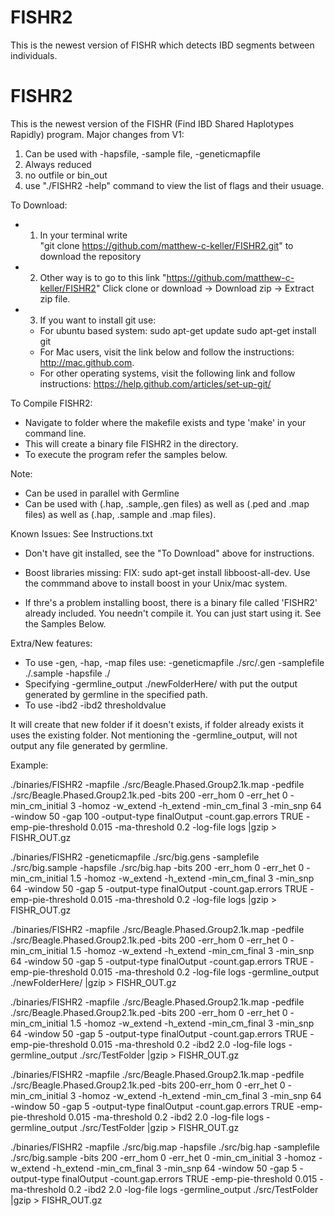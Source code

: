 # FISHR2
This is the newest version of FISHR which detects IBD segments between individuals.


# FISHR2

This is the newest version of the FISHR (Find IBD Shared Haplotypes Rapidly) program. Major changes from V1:
1) Can be used with -hapsfile, -sample file, -geneticmapfile
2) Always reduced
3) no outfile or bin_out
4) use "./FISHR2 -help" command to view the list of flags and their usuage. 

To Download:
- 1. In your terminal write  
"git clone https://github.com/matthew-c-keller/FISHR2.git" to download the repository

- 2. Other way is to go to this link
"https://github.com/matthew-c-keller/FISHR2"
Click clone or download -> Download zip -> Extract zip file.

- 3. If you want to install git use:
	- For ubuntu based system:
	sudo apt-get update
	sudo apt-get install git
	- For Mac users, visit the link below and follow the instructions:
	http://mac.github.com.
	- For other operating systems, visit the following link and follow instructions:
	https://help.github.com/articles/set-up-git/


To Compile FISHR2: 
- Navigate to folder where the makefile exists and type 'make' in your command line. 
- This will create a binary file FISHR2 in the directory.
- To execute the program refer the samples below.



Note:

-  Can be used in parallel with Germline
-  Can be used with (.hap, .sample,.gen files) as well as (.ped and .map files) as well as (.hap, .sample and .map files).

Known Issues:
See Instructions.txt
- Don't have git installed, see the "To Download" above for instructions.
- Boost libraries missing:
FIX: sudo apt-get install libboost-all-dev.
Use the commmand above to install boost in your Unix/mac system.

- If thre's a problem installing boost, there is a binary  file called 'FISHR2' already included. You needn't compile it. You can just start using it. See the Samples Below.


Extra/New features:
- To use -gen, -hap, -map files use:
 -geneticmapfile ./src/<filename>.gen -samplefile ./<filename>.sample -hapsfile ./<filename> 
- Specifying -germline_output ./newFolderHere/ with put the output generated by germline in the specified path.
- To use -ibd2
-ibd2 thresholdvalue


It will create that new folder if it doesn't exists, if folder already exists it uses the existing folder. 
Not mentioning the -germline_output, will not output any file generated by germline. 



Example:

./binaries/FISHR2 -mapfile ./src/Beagle.Phased.Group2.1k.map -pedfile ./src/Beagle.Phased.Group2.1k.ped  -bits 200 -err_hom 0 -err_het 0  -min_cm_initial 3 -homoz  -w_extend -h_extend -min_cm_final 3 -min_snp 64 -window 50 -gap 100 -output-type finalOutput -count.gap.errors TRUE -emp-pie-threshold 0.015 -ma-threshold 0.2 -log-file logs |gzip > FISHR_OUT.gz


./binaries/FISHR2 -geneticmapfile ./src/big.gens -samplefile ./src/big.sample -hapsfile ./src/big.hap   -bits 200 -err_hom 0 -err_het 0  -min_cm_initial 1.5 -homoz  -w_extend -h_extend -min_cm_final 3 -min_snp 64 -window 50 -gap 5 -output-type finalOutput -count.gap.errors TRUE -emp-pie-threshold 0.015 -ma-threshold 0.2 -log-file logs |gzip > FISHR_OUT.gz


./binaries/FISHR2  -mapfile ./src/Beagle.Phased.Group2.1k.map -pedfile ./src/Beagle.Phased.Group2.1k.ped  -bits 200 -err_hom 0 -err_het 0  -min_cm_initial 1.5 -homoz  -w_extend -h_extend -min_cm_final 3 -min_snp 64 -window 50 -gap 5 -output-type finalOutput -count.gap.errors TRUE -emp-pie-threshold 0.015 -ma-threshold 0.2 -log-file logs -germline_output ./newFolderHere/ |gzip > FISHR_OUT.gz


./binaries/FISHR2 -mapfile ./src/Beagle.Phased.Group2.1k.map -pedfile ./src/Beagle.Phased.Group2.1k.ped  -bits 200 -err_hom 0 -err_het 0  -min_cm_initial 1.5 -homoz  -w_extend -h_extend -min_cm_final 3 -min_snp 64 -window 50 -gap 5 -output-type finalOutput -count.gap.errors TRUE -emp-pie-threshold 0.015 -ma-threshold 0.2 -ibd2 2.0   -log-file  logs -germline_output ./src/TestFolder |gzip > FISHR_OUT.gz


./binaries/FISHR2 -mapfile ./src/Beagle.Phased.Group2.1k.map -pedfile ./src/Beagle.Phased.Group2.1k.ped  -bits 200-err_hom 0 -err_het 0  -min_cm_initial 3 -homoz  -w_extend -h_extend -min_cm_final 3 -min_snp 64 -window 50 -gap 5 -output-type finalOutput -count.gap.errors TRUE -emp-pie-threshold 0.015 -ma-threshold 0.2 -ibd2 2.0   -log-file  logs -germline_output ./src/TestFolder |gzip > FISHR_OUT.gz

./binaries/FISHR2 -mapfile ./src/big.map -hapsfile ./src/big.hap -samplefile ./src/big.sample  -bits 200 -err_hom 0 -err_het 0  -min_cm_initial 3 -homoz  -w_extend -h_extend -min_cm_final 3 -min_snp 64 -window 50 -gap 5 -output-type finalOutput -count.gap.errors TRUE -emp-pie-threshold 0.015 -ma-threshold 0.2 -ibd2 2.0   -log-file  logs -germline_output ./src/TestFolder |gzip > FISHR_OUT.gz